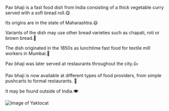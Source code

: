 Pav bhaji is a fast food dish from India consisting of a thick vegetable curry served with a soft bread roll.:yum:

Its origins are in the state of Maharashtra.:smiley:

Variants of the dish may use other bread varieties such as chapati, roti or brown bread.:hand_over_mouth:

The dish originated in the 1850s as lunchtime fast food for textile mill workers in Mumbai.:drooling_face:

Pav bhaji was later served at restaurants throughout the city.:thumbsup:

Pav bhaji is now available at different types of food providers, from simple pushcarts to formal restaurants. :bento:

It may be found outside of India.:plate_with_cutlery:


![Image of Yaktocat](https://in.images.search.yahoo.com/yhs/search;_ylt=AwrxhWqPu_FfyisAKSfnHgx.;_ylu=Y29sbwMEcG9zAzIEdnRpZANCODg2OF8xBHNlYwNzYw--?p=github+pav+bhaji+image&fr=yhs-avast-securebrowser&th=100.2&tw=133.8&imgurl=https%3A%2F%2Fzaayka4foodies.files.wordpress.com%2F2017%2F07%2Fpav-bhaji.jpg&rurl=https%3A%2F%2Fzaayka4foodies.wordpress.com%2F2017%2F07%2F29%2F%25E0%25A4%25AA%25E0%25A4%25BE%25E0%25A4%25B5-%25E0%25A4%25AD%25E0%25A4%25BE%25E0%25A4%259C%25E0%25A5%2580%2Fcomment-page-1%2F&size=93KB&name=%E0%A4%AA%E0%A4%BE%E0%A4%B5+%E0%A4%AD%E0%A4%BE%E0%A4%9C%E0%A5%80+%E2%80%93+Zaayka4Foodies&oid=12&h=488&w=650&turl=https%3A%2F%2Ftse1.mm.bing.net%2Fth%3Fid%3DOIP.4ck-9hOO6EVLVXBm1Fx6TgHaFj%26amp%3Bpid%3DApi%26rs%3D1%26c%3D1%26qlt%3D95%26w%3D133%26h%3D100&tt=%E0%A4%AA%E0%A4%BE%E0%A4%B5+%E0%A4%AD%E0%A4%BE%E0%A4%9C%E0%A5%80+%E2%80%93+Zaayka4Foodies&sigr=WyP4__YBuuiC&sigit=wxqc1iy_SG0h&sigi=3CxAOTwYNk_O&sign=tI1Oe03Ho8Af&sigt=tI1Oe03Ho8Af&hspart=avast&hsimp=yhs-securebrowser)
